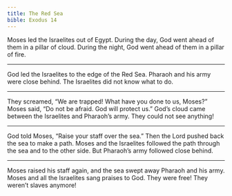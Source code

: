 ```yaml
---
title: The Red Sea
bible: Exodus 14
---
```


Moses led the Israelites out of Egypt.
During the day, God went ahead of them
in a pillar of cloud. During the night,
God went ahead of them in a pillar of fire.

---

God led the Israelites to the
edge of the Red Sea.
Pharaoh and his army were close behind.
The Israelites did not know what to do.

---

They screamed, “We are trapped!
What have you done to us, Moses?”
Moses said, “Do not be afraid.
God will protect us.” God’s cloud came
between the Israelites and Pharaoh’s army.
They could not see anything!

---

God told Moses, “Raise your staff
over the sea.” Then the Lord pushed
back the sea to make a path.
Moses and the Israelites followed the path
through the sea and to the other side.
But Pharaoh’s army followed close behind.

---

Moses raised his staff again, and
the sea swept away Pharaoh and his army.
Moses and all the Israelites sang praises
to God. They were free!
They weren’t slaves anymore!

